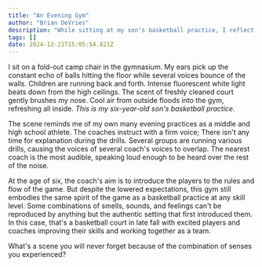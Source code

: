 ```yaml
---
title: "An Evening Gym"
author: "Brian DeVries"
description: "While sitting at my son's basketball practice, I reflect on some of my basketball memories."
tags: []
date: 2024-12-21T15:05:54.821Z
---
```


I sit on a fold-out camp chair in the gymnasium. My ears pick up the constant echo of balls hitting the floor while several voices bounce of the walls. Children are running back and forth. Intense fluorescent white light beats down from the high ceilings. The scent of freshly cleaned court gently brushes my nose. Cool air from outside floods into the gym, refreshing all inside. _This is my six-year-old son's basketball practice_.

The scene reminds me of my own many evening practices as a middle and high school athlete. The coaches instruct with a firm voice; There isn't any time for explanation during the drills. Several groups are running various drills, causing the voices of several coach's voices to overlap. The nearest coach is the most audible, speaking loud enough to be heard over the rest of the noise.

At the age of six, the coach's aim is to introduce the players to the rules and flow of the game. But despite the lowered expectations, this gym still embodies the same spirit of the game as a basketball practice at any skill level. Some combinations of smells, sounds, and feelings can't be reproduced by anything but the authentic setting that first introduced them. In this case, that's a basketball court in late fall with excited players and coaches improving their skills and working together as a team.

What's a scene you will never forget because of the combination of senses you experienced?
